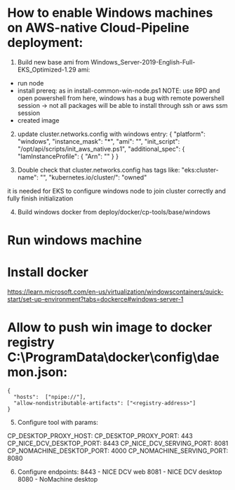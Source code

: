 # How to enable Windows machines on AWS-native Cloud-Pipeline deployment:
 1. Build new base ami from Windows_Server-2019-English-Full-EKS_Optimized-1.29 ami:
   - run node
   - install prereq: as in install-common-win-node.ps1 NOTE: use RPD and open powershell from here, windows has a bug with remote powershell session -> not all packages will be able to install through ssh or aws ssm session
   - created image
   
 2. update cluster.networks.config with windows entry:
  {
     "platform": "windows",
     "instance_mask": "*",
     "ami": "<new built AMI id>",
     "init_script": "/opt/api/scripts/init_aws_native.ps1",
     "additional_spec": {
      "IamInstanceProfile": {
       "Arn": "<ARN IP of worker nodes>"
      }
  }
  
 3. Double check that cluster.networks.config has tags like:
   "eks:cluster-name": "<eks-cluster-name>",
   "kubernetes.io/cluster/<eks-cluster-name>": "owned"
   
   it is needed for EKS to configure windows node to join cluster correctly and fully finish initialization
   
 4. Build windows docker from deploy/docker/cp-tools/base/windows
 
   # Run windows machine
   
   # Install docker
   https://learn.microsoft.com/en-us/virtualization/windowscontainers/quick-start/set-up-environment?tabs=dockerce#windows-server-1


   # Allow to push win image to docker registry C:\ProgramData\docker\config\daemon.json: 
    {
      "hosts":  ["npipe://"],
      "allow-nondistributable-artifacts": ["<registry-address>"]
    }
    
 5. Configure tool with params:
 
   CP_DESKTOP_PROXY_HOST:	<edge-adress>
   CP_DESKTOP_PROXY_PORT:	443
   CP_NICE_DCV_DESKTOP_PORT:	8443
   CP_NICE_DCV_SERVING_PORT:	8081
   CP_NOMACHINE_DESKTOP_PORT:	4000
   CP_NOMACHINE_SERVING_PORT:	8080
   
 6. Configure endpoints:
   8443 - NICE DCV web
   8081 - NICE DCV desktop
   8080 - NoMachine desktop
   
